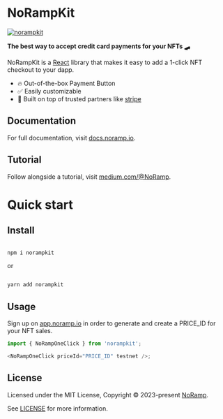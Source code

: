 # NoRampKit

<a href="https://noramp.io">
<img alt="norampkit" src="https://i.imgur.com/ZrFnYcd.jpg" />
</a>

**The best way to accept credit card payments for your NFTs 🛹**

NoRampKit is a [React](https://reactjs.org/) library that makes it easy to add a 1-click NFT checkout to your dapp.

- 🔥 Out-of-the-box Payment Button
- ✅ Easily customizable
- 🦄 Built on top of trusted partners like [stripe](https://stripe.com/connect)

## Documentation

For full documentation, visit [docs.noramp.io](https://docs.noramp.io).

## Tutorial

Follow alongside a tutorial, visit [medium.com/@NoRamp](https://medium.com/@NoRamp/introducing-norampkit-the-npm-package-for-nft-credit-card-checkout-c296cb3a486b).

# Quick start

## Install

```bash

npm i norampkit

```

or

```bash

yarn add norampkit

```

## Usage

Sign up on [app.noramp.io](https://app.noramp.io) in order to generate and create a PRICE_ID for your NFT sales.

```javascript
import { NoRampOneClick } from 'norampkit';

<NoRampOneClick priceId="PRICE_ID" testnet />;
```

## License

Licensed under the MIT License, Copyright © 2023-present [NoRamp](https://noramp.io).

See [LICENSE](./LICENSE) for more information.
